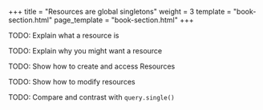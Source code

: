 +++
title = "Resources are global singletons"
weight = 3
template = "book-section.html"
page_template = "book-section.html"
+++

TODO: Explain what a resource is

TODO: Explain why you might want a resource

TODO: Show how to create and access Resources

TODO: Show how to modify resources

TODO: Compare and contrast with `query.single()`

